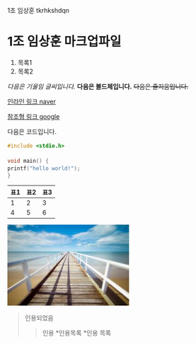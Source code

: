 1조 임상훈 tkrhkshdqn

# 1조 임상훈 마크업파일

1. 목록1
2. 목록2

*다음은 기울임 글씨입니다.*
**다음은 볼드체입니다.**
~~다음은 줄지움입니다.~~


[인라인 링크 naver](https://naver.com)

[참조형 링크 google][1]


[1]:https://google.com


다음은 코드입니다.
```c
#include <stdio.h>

void main() {
printf("hello world!");
}
```

|표1|표2|표3|
|---|---|---|
|1  |2  | 3 |
|4  | 5 |  6|



![ISH이미지](./img/index.jpeg)


>인용되었음
>>인용
>*인용목록
>*인용 목록


